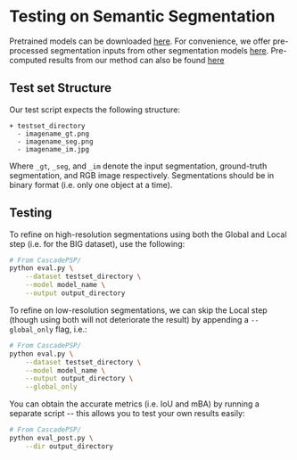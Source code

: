 # Testing on Semantic Segmentation

Pretrained models can be downloaded [here](models.md). 
For convenience, we offer pre-processed segmentation inputs from other segmentation models [here](dataset.md). Pre-computed results from our method can also be found [here](dataset.md)

## Test set Structure

Our test script expects the following structure:

```
+ testset_directory
  - imagename_gt.png
  - imagename_seg.png
  - imagename_im.jpg
```

Where `_gt`, `_seg`, and `_im` denote the input segmentation, ground-truth segmentation, and RGB image respectively. Segmentations should be in binary format (i.e. only one object at a time).

## Testing

To refine on high-resolution segmentations using both the Global and Local step (i.e. for the BIG dataset), use the following:
``` bash
# From CascadePSP/
python eval.py \
    --dataset testset_directory \
    --model model_name \
    --output output_directory
```

To refine on low-resolution segmentations, we can skip the Local step (though using both will not deteriorate the result) by appending a `--global_only` flag, i.e.: 

``` bash
# From CascadePSP/
python eval.py \
    --dataset testset_directory \
    --model model_name \
    --output output_directory \
    --global_only
```

You can obtain the accurate metrics (i.e. IoU and mBA) by running a separate script -- this allows you to test your own results easily:

``` bash
# From CascadePSP/
python eval_post.py \
    --dir output_directory
```
